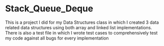 # Stack_Queue_Deque
This is a project I did for my Data Structures class in which I created 3 data related data structures using both array and linked list implementations. 
There is also a test file in which I wrote test cases to comprehensively test my code against all bugs for every implementation

